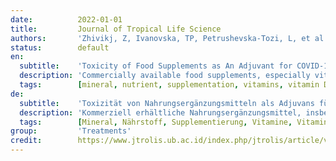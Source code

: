 ```yaml
---
date:          2022-01-01
title:         Journal of Tropical Life Science
authors:       'Zhivikj, Z, Ivanovska, TP, Petrushevska-Tozi, L, et al.'
status:        default
en:
  subtitle:    'Toxicity of Food Supplements as An Adjuvant for COVID-19 Treatment or Prevention'
  description: 'Commercially available food supplements, especially vitamins and minerals, are becoming increasingly popular in the era of COVID-19 pandemic. Sales of food supplements increased dynamically because of the belief that they could be more effective than conventional antiviral or corticosteroid drugs as well as missing the specific medical therapy for preventing or treating this disease. The greatest interest is associated with immune-related nutrients and antioxidant agents, including vitamin C, vitamin D, vitamin E, selenium (Se), and zinc (Zn). These are currently under clinical investigation for possible application in the prevention and management of COVID-19. This review summarizes postulated mechanisms of commonly used supplements suggested reducing the duration and severity of viral infections by improving immune response. Their toxicity in the context of potential adverse effects is also discussed. Whether these molecules and the amount could hurt patients with COVID-19 are research questions worth evaluating. Considering both efficacy and safety, evidence supporting larger intakes of specific nutrients with immune-boosting and/or antioxidant properties needs further research. Until relevant responses are provided, age and gender related tolerable upper intake levels for vitamins and minerals should be considered to avoid weight gaining as an additional risk factor of developing complications during the disease course, besides the risk of inappropriate doses associated with toxicity. Herein, high-quality information respecting specific nutrients proposed to have positive effect against COVID-19 is disseminated and certain research gaps are addressed, requiring the research on the health effects of supplements to be tightly correlated to age, nutritional status, wellbeing and particular to existing co-morbidities. '
  tags:        [mineral, nutrient, supplementation, vitamins, vitamin D, vitamin C, vitamin E, selenium, zinc]
de:
  subtitle:    'Toxizität von Nahrungsergänzungsmitteln als Adjuvans für die Behandlung oder Prävention von COVID-19'
  description: 'Kommerziell erhältliche Nahrungsergänzungsmittel, insbesondere Vitamine und Mineralien, erfreuen sich in der Zeit der COVID-19-Pandemie zunehmender Beliebtheit. Der Verkauf von Nahrungsergänzungsmitteln hat sich dynamisch entwickelt, weil man glaubt, dass sie wirksamer sein könnten als herkömmliche antivirale oder Kortikosteroid-Medikamente, und weil die spezifische medizinische Therapie zur Vorbeugung oder Behandlung dieser Krankheit fehlt. Das größte Interesse gilt den immunbezogenen Nährstoffen und Antioxidantien, darunter Vitamin C, Vitamin D, Vitamin E, Selen (Se) und Zink (Zn). Diese werden derzeit in klinischen Studien auf ihre mögliche Anwendung bei der Prävention und Behandlung von COVID-19 untersucht. Diese Übersicht fasst die postulierten Mechanismen von häufig verwendeten Nahrungsergänzungsmitteln zusammen, die die Dauer und den Schweregrad von Virusinfektionen durch Verbesserung der Immunreaktion verringern sollen. Auch ihre Toxizität im Zusammenhang mit potenziellen unerwünschten Wirkungen wird erörtert. Ob diese Moleküle und ihre Menge Patienten mit COVID-19 schaden könnten, sind Forschungsfragen, die es zu untersuchen gilt. In Anbetracht der Wirksamkeit und Sicherheit müssen weitere Untersuchungen durchgeführt werden, um eine höhere Zufuhr von spezifischen Nährstoffen mit immunstärkenden und/oder antioxidativen Eigenschaften zu belegen. Bis einschlägige Antworten vorliegen, sollten alters- und geschlechtsspezifische tolerierbare Höchstmengen für die Zufuhr von Vitaminen und Mineralien berücksichtigt werden, um eine Gewichtszunahme als zusätzlichen Risikofaktor für die Entwicklung von Komplikationen im Krankheitsverlauf zu vermeiden, abgesehen von der Gefahr unangemessener Dosen in Verbindung mit Toxizität. In diesem Bericht werden hochwertige Informationen über spezifische Nährstoffe verbreitet, denen eine positive Wirkung gegen COVID-19 zugeschrieben wird, und es werden bestimmte Forschungslücken angesprochen, die es erforderlich machen, dass die Erforschung der gesundheitlichen Auswirkungen von Nahrungsergänzungsmitteln eng mit dem Alter, dem Ernährungszustand, dem Wohlbefinden und insbesondere mit bestehenden Komorbiditäten verknüpft wird. ' 
  tags:        [Mineral, Nährstoff, Supplementierung, Vitamine, Vitamin D, Vitamin C, Vitamin E, Selen, Zink]
group:         'Treatments'
credit:        https://www.jtrolis.ub.ac.id/index.php/jtrolis/article/view/1867/557
---
```

